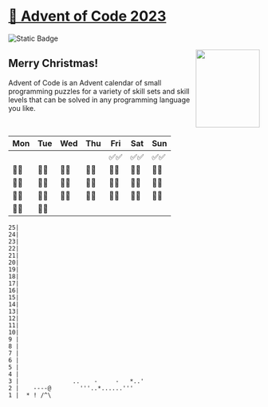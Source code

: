 # [🎄 Advent of Code 2023](https://adventofcode.com/2023)
![Static Badge](https://img.shields.io/badge/⭐_Stars-6_of_50-gold)

<img src="https://theminimalistvegan.com/wp-content/uploads/2017/12/pexels-photo-704219.jpeg" align="right" height="156" width="128" style="object-fit:cover;object-position:-18px" />

## Merry Christmas!
Advent of Code is an Advent calendar of small programming puzzles for a variety of skill sets and skill levels that can be solved in any programming language you like.

<br/>

| Mon  | Tue  | Wed  | Thu  | Fri  | Sat  | Sun  |
|------|------|------|------|------|------|------|
|      |      |      |      | ✅✅   | ✅✅ | ✅✅ |
| 🔲🔲 | 🔲🔲 | 🔲🔲 | 🔲🔲 | 🔲🔲 | 🔲🔲 | 🔲🔲 |
| 🔲🔲 | 🔲🔲 | 🔲🔲 | 🔲🔲 | 🔲🔲 | 🔲🔲 | 🔲🔲 |
| 🔲🔲 | 🔲🔲 | 🔲🔲 | 🔲🔲 | 🔲🔲 | 🔲🔲 | 🔲🔲 |
| 🔲🔲 | 🔲🔲 |      |      |      |      |      |


```
25|    
24|    
23|    
22|    
21|    
20|    
19|    
18|    
17|    
16|    
15|    
14|    
13|    
12|    
11|    
10|    
9 |    
8 |    
7 |    
6 |    
5 |    
4 |    
3 |               ..    -     -   *..'
2 |    ----@        '''..*......'''
1 |  * ! /^\
```

